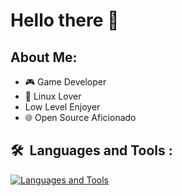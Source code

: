 # Hello there 👋

## About Me:
- 🎮 Game Developer
- 🐧 Linux Lover
- Low Level Enjoyer
- 🌐 Open Source Aficionado

## 🛠 &nbsp;Languages and Tools :
[![Languages and Tools](https://skillicons.dev/icons?i=go,ts,csharp,rust,c,js,ruby,godot,php,symfony,lua,linux,docker,azure,neovim,vim)](https://skillicons.dev)
